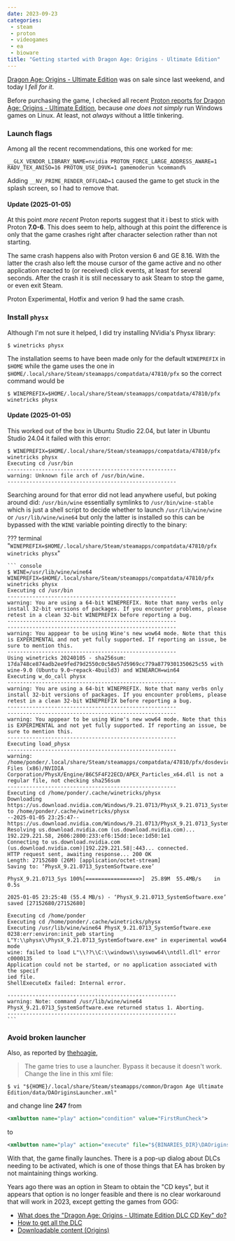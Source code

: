```yaml
---
date: 2023-09-23
categories:
 - steam
 - proton
 - videogames
 - ea
 - bioware
title: "Getting started with Dragon Age: Origins - Ultimate Edition"
---
```


[Dragon Age: Origins - Ultimate Edition](https://store.steampowered.com/app/47810/Dragon_Age_Origins__Ultimate_Edition/)
was on sale since last weekend, and today I *fell for it*.

Before purchasing the game, I checked all recent
[Proton reports for Dragon Age: Origins - Ultimate Edition](https://www.protondb.com/app/47810),
because *one does not simply* run Windows games on Linux.
At least, not *always* without a little tinkering.

<!-- more --> 

### Launch flags

Among all the recent recommendations, this one worked for me:

``` console
__GLX_VENDOR_LIBRARY_NAME=nvidia PROTON_FORCE_LARGE_ADDRESS_AWARE=1 RADV_TEX_ANISO=16 PROTON_USE_D9VK=1 gamemoderun %command%
```

Adding `__NV_PRIME_RENDER_OFFLOAD=1` caused the game to get
stuck in the splash screen, so I had to remove that.

#### Update (2025-01-05)

At this point *more recent* Proton reports suggest that it i
best to stick with Proton **7.0-6**. This does seem to help,
although at this point the difference is only that the game
crashes right after character selection rather than not starting.

The same crash happens also with Proton version 6 and GE 8.16.
With the latter the crash also left the mouse cursor of the game
active and no other application reacted to (or received) click
events, at least for several seconds. After the crash it is still
necessary to ask Steam to stop the game, or even exit Steam.

Proton Experimental, Hotfix and verion 9 had the same crash.

### Install `physx`

Although I'm not sure it helped, I did try installing
NVidia's Physx library:

``` console
$ winetricks physx
```

The installation seems to have been made only for the default
`WINEPREFIX` in `$HOME` while the game uses the one in
`$HOME/.local/share/Steam/steamapps/compatdata/47810/pfx` so
the correct command would be

``` console
$ WINEPREFIX=$HOME/.local/share/Steam/steamapps/compatdata/47810/pfx winetricks physx
```

#### Update (2025-01-05)

This worked out of the box in Ubuntu Studio 22.04, but later in
Ubuntu Studio 24.04 it failed with this error:

``` console
$ WINEPREFIX=$HOME/.local/share/Steam/steamapps/compatdata/47810/pfx winetricks physx
Executing cd /usr/bin
------------------------------------------------------
warning: Unknown file arch of /usr/bin/wine.
------------------------------------------------------
```

Searching around for that error did not lead anywhere useful,
but poking around did: `/usr/bin/wine` essentially symlinks to
`/usr/bin/wine-stable` which is just a shell script to decide
whether to launch `/usr/lib/wine/wine` or `/usr/lib/wine/wine64`
but only the latter is installed so this can be bypassed with
the `WINE` variable pointing directly to the binary:

??? terminal "`WINEPREFIX=$HOME/.local/share/Steam/steamapps/compatdata/47810/pfx winetricks physx`"

    ``` console
    $ WINE=/usr/lib/wine/wine64 WINEPREFIX=$HOME/.local/share/Steam/steamapps/compatdata/47810/pfx winetricks physx
    Executing cd /usr/bin
    ------------------------------------------------------
    warning: You are using a 64-bit WINEPREFIX. Note that many verbs only install 32-bit versions of packages. If you encounter problems, please retest in a clean 32-bit WINEPREFIX before reporting a bug.
    ------------------------------------------------------
    ------------------------------------------------------
    warning: You apppear to be using Wine's new wow64 mode. Note that this is EXPERIMENTAL and not yet fully supported. If reporting an issue, be sure to mention this.
    ------------------------------------------------------
    Using winetricks 20240105 - sha256sum: 17da748ce874adb2ee9fed79d2550c0c58e57d5969cc779a8779301350625c55 with wine-9.0 (Ubuntu 9.0~repack-4build3) and WINEARCH=win64
    Executing w_do_call physx
    ------------------------------------------------------
    warning: You are using a 64-bit WINEPREFIX. Note that many verbs only install 32-bit versions of packages. If you encounter problems, please retest in a clean 32-bit WINEPREFIX before reporting a bug.
    ------------------------------------------------------
    ------------------------------------------------------
    warning: You apppear to be using Wine's new wow64 mode. Note that this is EXPERIMENTAL and not yet fully supported. If reporting an issue, be sure to mention this.
    ------------------------------------------------------
    Executing load_physx 
    ------------------------------------------------------
    warning: /home/ponder/.local/share/Steam/steamapps/compatdata/47810/pfx/dosdevices/c:/Program Files (x86)/NVIDIA Corporation/PhysX/Engine/86C5F4F22ECD/APEX_Particles_x64.dll is not a regular file, not checking sha256sum
    ------------------------------------------------------
    Executing cd /home/ponder/.cache/winetricks/physx
    Downloading https://us.download.nvidia.com/Windows/9.21.0713/PhysX_9.21.0713_SystemSoftware.exe to /home/ponder/.cache/winetricks/physx
    --2025-01-05 23:25:47--  https://us.download.nvidia.com/Windows/9.21.0713/PhysX_9.21.0713_SystemSoftware.exe
    Resolving us.download.nvidia.com (us.download.nvidia.com)... 192.229.221.58, 2606:2800:233:ef6:15dd:1ece:1d50:1e1
    Connecting to us.download.nvidia.com (us.download.nvidia.com)|192.229.221.58|:443... connected.
    HTTP request sent, awaiting response... 200 OK
    Length: 27152680 (26M) [application/octet-stream]
    Saving to: ‘PhysX_9.21.0713_SystemSoftware.exe’

    PhysX_9.21.0713_Sys 100%[=================>]  25.89M  55.4MB/s    in 0.5s    

    2025-01-05 23:25:48 (55.4 MB/s) - ‘PhysX_9.21.0713_SystemSoftware.exe’ saved [27152680/27152680]

    Executing cd /home/ponder
    Executing cd /home/ponder/.cache/winetricks/physx
    Executing /usr/lib/wine/wine64 PhysX_9.21.0713_SystemSoftware.exe
    0238:err:environ:init_peb starting L"Y:\\physx\\PhysX_9.21.0713_SystemSoftware.exe" in experimental wow64 mode
    wine: failed to load L"\\??\\C:\\windows\\syswow64\\ntdll.dll" error c0000135
    Application could not be started, or no application associated with the specif
    ied file.
    ShellExecuteEx failed: Internal error.

    ------------------------------------------------------
    warning: Note: command /usr/lib/wine/wine64 PhysX_9.21.0713_SystemSoftware.exe returned status 1. Aborting.
    ------------------------------------------------------
    ```

### Avoid broken launcher

Also, as reported by
[thehoagie](https://www.protondb.com/users/597403899),

> The game tries to use a launcher. Bypass it because it
> doesn't work. Change the line in this xml file:

``` console
$ vi "${HOME}/.local/share/Steam/steamapps/common/Dragon Age Ultimate Edition/data/DAOriginsLauncher.xml"
```

and change line **247** from

``` xml
<xmlbutton name="play" action="condition" value="FirstRunCheck">
```

to

``` xml
<xmlbutton name="play" action="execute" file="${BINARIES_DIR}\DAOrigins.exe" autoquit="true">
```

With that, the game finally launches. There is a pop-up dialog
about DLCs needing to be activated, which is one of those
things that EA has broken by not maintaining things working.

Years ago there was an option in Steam to obtain the "CD keys",
but it appears that option is no longer feasible and there is
no clear workaround that will work in 2023, except getting the
games from GOG:

*  [What does the "Dragon Age: Origins - Ultimate Edition DLC CD Key" do?](https://steamcommunity.com/app/47810/discussions/0/558752450420490163)
*  [How to get all the DLC](https://steamcommunity.com/app/47810/discussions/0/1698300679774459377/)
*  [Downloadable content (Origins)](https://dragonage.fandom.com/wiki/Downloadable_content_(Origins))

